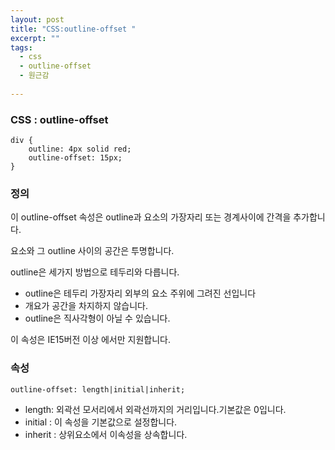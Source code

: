 ```yaml
---
layout: post
title: "CSS:outline-offset "
excerpt: ""
tags: 
  - css
  - outline-offset
  - 원근감
  
---
```



### CSS : outline-offset
```
div {
    outline: 4px solid red;
    outline-offset: 15px;
}

```
### 정의
이 outline-offset 속성은 outline과 요소의 가장자리 또는 경계사이에 간격을 추가합니다.

요소와 그 outline 사이의 공간은 투명합니다.

outline은 세가지 방법으로 테두리와 다릅니다.

  + outline은 테두리 가장자리 외부의 요소 주위에 그려진 선입니다
  + 개요가 공간을 차지하지 않습니다.
  + outline은 직사각형이 아닐 수 있습니다.
  
 이 속성은 IE15버전 이상 에서만 지원합니다.
 
### 속성
`outline-offset: length|initial|inherit;`

+ length: 외곽선 모서리에서 외곽선까지의 거리입니다.기본값은 0입니다.
+ initial : 이 속성을 기본값으로 설정합니다. 
+ inherit : 상위요소에서 이속성을 상속합니다.
